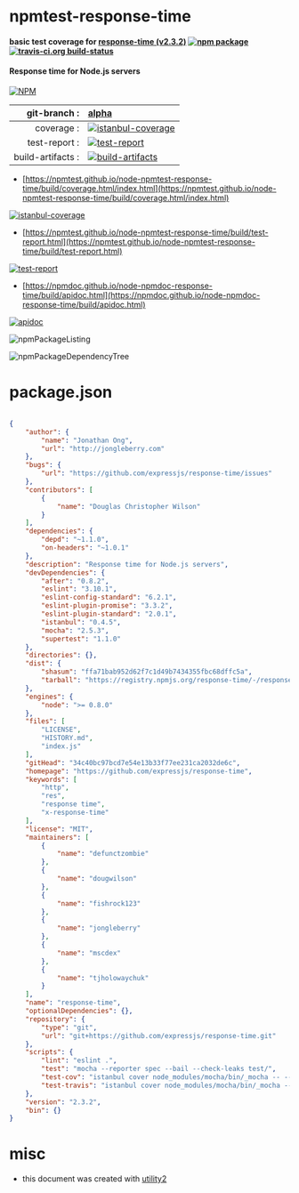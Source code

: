 # npmtest-response-time

#### basic test coverage for  [response-time (v2.3.2)](https://github.com/expressjs/response-time)  [![npm package](https://img.shields.io/npm/v/npmtest-response-time.svg?style=flat-square)](https://www.npmjs.org/package/npmtest-response-time) [![travis-ci.org build-status](https://api.travis-ci.org/npmtest/node-npmtest-response-time.svg)](https://travis-ci.org/npmtest/node-npmtest-response-time)

#### Response time for Node.js servers

[![NPM](https://nodei.co/npm/response-time.png?downloads=true&downloadRank=true&stars=true)](https://www.npmjs.com/package/response-time)

| git-branch : | [alpha](https://github.com/npmtest/node-npmtest-response-time/tree/alpha)|
|--:|:--|
| coverage : | [![istanbul-coverage](https://npmtest.github.io/node-npmtest-response-time/build/coverage.badge.svg)](https://npmtest.github.io/node-npmtest-response-time/build/coverage.html/index.html)|
| test-report : | [![test-report](https://npmtest.github.io/node-npmtest-response-time/build/test-report.badge.svg)](https://npmtest.github.io/node-npmtest-response-time/build/test-report.html)|
| build-artifacts : | [![build-artifacts](https://npmtest.github.io/node-npmtest-response-time/glyphicons_144_folder_open.png)](https://github.com/npmtest/node-npmtest-response-time/tree/gh-pages/build)|

- [https://npmtest.github.io/node-npmtest-response-time/build/coverage.html/index.html](https://npmtest.github.io/node-npmtest-response-time/build/coverage.html/index.html)

[![istanbul-coverage](https://npmtest.github.io/node-npmtest-response-time/build/screenCapture.buildCi.browser.%252Ftmp%252Fbuild%252Fcoverage.lib.html.png)](https://npmtest.github.io/node-npmtest-response-time/build/coverage.html/index.html)

- [https://npmtest.github.io/node-npmtest-response-time/build/test-report.html](https://npmtest.github.io/node-npmtest-response-time/build/test-report.html)

[![test-report](https://npmtest.github.io/node-npmtest-response-time/build/screenCapture.buildCi.browser.%252Ftmp%252Fbuild%252Ftest-report.html.png)](https://npmtest.github.io/node-npmtest-response-time/build/test-report.html)

- [https://npmdoc.github.io/node-npmdoc-response-time/build/apidoc.html](https://npmdoc.github.io/node-npmdoc-response-time/build/apidoc.html)

[![apidoc](https://npmdoc.github.io/node-npmdoc-response-time/build/screenCapture.buildCi.browser.%252Ftmp%252Fbuild%252Fapidoc.html.png)](https://npmdoc.github.io/node-npmdoc-response-time/build/apidoc.html)

![npmPackageListing](https://npmtest.github.io/node-npmtest-response-time/build/screenCapture.npmPackageListing.svg)

![npmPackageDependencyTree](https://npmtest.github.io/node-npmtest-response-time/build/screenCapture.npmPackageDependencyTree.svg)



# package.json

```json

{
    "author": {
        "name": "Jonathan Ong",
        "url": "http://jongleberry.com"
    },
    "bugs": {
        "url": "https://github.com/expressjs/response-time/issues"
    },
    "contributors": [
        {
            "name": "Douglas Christopher Wilson"
        }
    ],
    "dependencies": {
        "depd": "~1.1.0",
        "on-headers": "~1.0.1"
    },
    "description": "Response time for Node.js servers",
    "devDependencies": {
        "after": "0.8.2",
        "eslint": "3.10.1",
        "eslint-config-standard": "6.2.1",
        "eslint-plugin-promise": "3.3.2",
        "eslint-plugin-standard": "2.0.1",
        "istanbul": "0.4.5",
        "mocha": "2.5.3",
        "supertest": "1.1.0"
    },
    "directories": {},
    "dist": {
        "shasum": "ffa71bab952d62f7c1d49b7434355fbc68dffc5a",
        "tarball": "https://registry.npmjs.org/response-time/-/response-time-2.3.2.tgz"
    },
    "engines": {
        "node": ">= 0.8.0"
    },
    "files": [
        "LICENSE",
        "HISTORY.md",
        "index.js"
    ],
    "gitHead": "34c40bc97bcd7e54e13b33f77ee231ca2032de6c",
    "homepage": "https://github.com/expressjs/response-time",
    "keywords": [
        "http",
        "res",
        "response time",
        "x-response-time"
    ],
    "license": "MIT",
    "maintainers": [
        {
            "name": "defunctzombie"
        },
        {
            "name": "dougwilson"
        },
        {
            "name": "fishrock123"
        },
        {
            "name": "jongleberry"
        },
        {
            "name": "mscdex"
        },
        {
            "name": "tjholowaychuk"
        }
    ],
    "name": "response-time",
    "optionalDependencies": {},
    "repository": {
        "type": "git",
        "url": "git+https://github.com/expressjs/response-time.git"
    },
    "scripts": {
        "lint": "eslint .",
        "test": "mocha --reporter spec --bail --check-leaks test/",
        "test-cov": "istanbul cover node_modules/mocha/bin/_mocha -- --reporter dot --check-leaks test/",
        "test-travis": "istanbul cover node_modules/mocha/bin/_mocha --report lcovonly -- --reporter spec --check-leaks test/"
    },
    "version": "2.3.2",
    "bin": {}
}
```



# misc
- this document was created with [utility2](https://github.com/kaizhu256/node-utility2)

